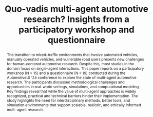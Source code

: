 ---
layout: publication
sitemap: false
title: "Quo-vadis multi-agent automotive research? Insights from a participatory workshop and questionnaire"
authors: Bazilinskyy, P., Walker, F., Dey, D., Tran, T., Park, H., Kim, H., Kang, H., Ebel, P.
pdf: bazilinskyy2025quo
image: bazilinskyy2025quo.jpg
display: Adjunct Proceedings of the 16th International Conference on Automotive User Interfaces and Interactive Vehicular Applications (AutoUI). Brisbane, QLD, Australia
year: 2025
doi: 
suppmat: https://doi.org/10.4121/40d7a8c5-2c68-4681-8a15-a224be5ca1fe
abstract: "The transition to mixed-traffic environments that involve automated vehicles, manually operated vehicles, and vulnerable road users presents new challenges for human-centered automotive research. Despite this, most studies in the domain focus on single-agent interactions. This paper reports on a participatory workshop (N = 15) and a questionnaire (N = 19) conducted during the AutomotiveUI '24 conference to explore the state of multi-agent automotive research. The participants discussed methodological challenges and opportunities in real-world settings, simulations, and computational modeling. Key findings reveal that while the value of multi-agent approaches is widely recognized, practical and technical barriers hinder their implementation. The study highlights the need for interdisciplinary methods, better tools, and simulation environments that support scalable, realistic, and ethically informed multi-agent research."
---